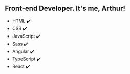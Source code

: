 ## Front-end Developer. It's me, Arthur!

- HTML :heavy_check_mark:
- CSS :heavy_check_mark:
- JavaScript :heavy_check_mark:
- Sass ✔️         
- Angular ✔️
- TypeScript ✔️
- React ✔️


